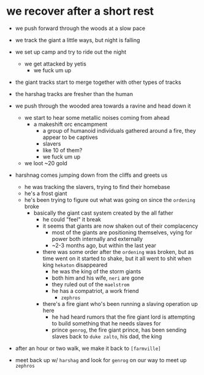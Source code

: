 # we recover after a short rest
- we push forward through the woods at a slow pace
- we track the giant a little ways, but night is falling

- we set up camp and try to ride out the night
    - we get attacked by yetis
        - we fuck um up
- the giant tracks start to merge together with other types of tracks
- the harshag tracks are fresher than the human 
- we push through the wooded area towards a ravine and head down it
    - we start to hear some metallic noises coming from ahead
        - a makeshift orc encampment
            - a group of humanoid individuals gathered around a fire, they appear to be captives
            - slavers
            - like 10 of them?
            - we fuck um up
    - we loot ~20 gold
- harshnag comes jumping down from the cliffs and greets us
    - he was tracking the slavers, trying to find their homebase
    - he's a frost giant
    - he's been trying to figure out what was going on since the `ordening` broke
        - basically the giant cast system created by the all father
            - he could "feel" it break
            - it seems that giants are now shaken out of their complacency
                - most of the giants are positioning themselves, vying for power both internally and externally
                - ~2-3 months ago, but within the last year
            - there was some order after the `ordening` was broken, but as time went on it started to shake, but it all went to shit when king `hekaton` disappeared
                - he was the king of the storm giants
                - both him and his wife, `neri` are gone
                - they ruled out of the `maelstrom`
                - he has a compatriot, a work friend
                    - `zephros`
            - there's a fire giant who's been running a slaving operation up here
                - he had heard rumors that the fire giant lord is attempting to build something that he needs slaves for
                - prince `genrog`, the fire giant prince, has been sending slaves back to `duke zalto`, his dad, the king
- after an hour or two walk, we make it back to `[farmville]`

- meet back up w/ `harshag` and look for `genrog` on our way to meet up `zephros`
